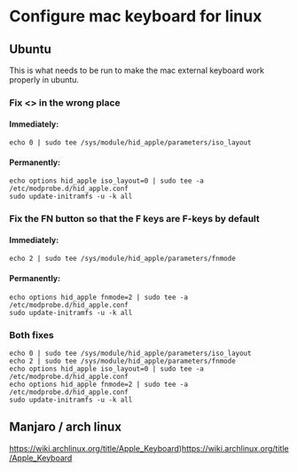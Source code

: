 # Configure mac keyboard for linux 

## Ubuntu
This is what needs to be run to make the mac external keyboard work properly in ubuntu.

### Fix <> in the wrong place
#### Immediately:
```echo 0 | sudo tee /sys/module/hid_apple/parameters/iso_layout```
#### Permanently:
```
echo options hid_apple iso_layout=0 | sudo tee -a /etc/modprobe.d/hid_apple.conf
sudo update-initramfs -u -k all
```

### Fix the FN button so that the F keys are F-keys by default
#### Immediately:
```echo 2 | sudo tee /sys/module/hid_apple/parameters/fnmode```
#### Permanently:
```
echo options hid_apple fnmode=2 | sudo tee -a /etc/modprobe.d/hid_apple.conf
sudo update-initramfs -u -k all
```

### Both fixes
```
echo 0 | sudo tee /sys/module/hid_apple/parameters/iso_layout
echo 2 | sudo tee /sys/module/hid_apple/parameters/fnmode
echo options hid_apple iso_layout=0 | sudo tee -a /etc/modprobe.d/hid_apple.conf
echo options hid_apple fnmode=2 | sudo tee -a /etc/modprobe.d/hid_apple.conf
sudo update-initramfs -u -k all
```


## Manjaro / arch linux
https://wiki.archlinux.org/title/Apple_Keyboard)https://wiki.archlinux.org/title/Apple_Keyboard
